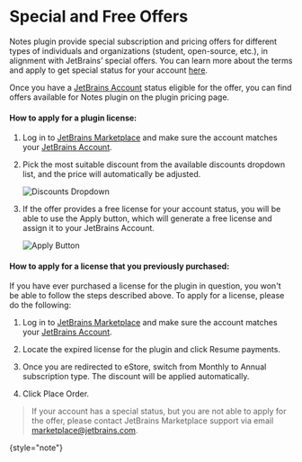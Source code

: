 # Special and Free Offers

Notes plugin provide special subscription and pricing offers for different types of individuals and organizations (student, open-source, etc.), in alignment with JetBrains’ special offers. You can learn more about the terms and apply to get special status for your account [here](https://www.jetbrains.com/store/#discounts).

Once you have a [JetBrains Account](https://account.jetbrains.com/) status eligible for the offer, you can find offers available for Notes plugin on the plugin pricing page.

#### How to apply for a plugin license:

1.  Log in to [JetBrains Marketplace](https://plugins.jetbrains.com/) and make sure the account matches your [JetBrains Account](https://account.jetbrains.com/login).

2.  Pick the most suitable discount from the available discounts dropdown list, and the price will automatically be adjusted.

    ![Discounts Dropdown](https://plugins.jetbrains.com/docs/marketplace/images/discounts_dropdown.png "Discounts Dropdown")

3.  If the offer provides a free license for your account status, you will be able to use the <control>Apply</control> button, which will generate a free license and assign it to your JetBrains Account.

    ![Apply Button](https://plugins.jetbrains.com/docs/marketplace/images/apply_button.png "Apply Button")


#### How to apply for a license that you previously purchased:[](https://plugins.jetbrains.com/docs/marketplace/community-programs.html#how-to-apply-after-purchasing-it)

If you have ever purchased a license for the plugin in question, you won't be able to follow the steps described above. To apply for a license, please do the following:

1.  Log in to [JetBrains Marketplace](https://plugins.jetbrains.com/) and make sure the account matches your [JetBrains Account](https://account.jetbrains.com/login).

2.  Locate the expired license for the plugin and click <control>Resume payments</control>.

3.  Once you are redirected to eStore, switch from <control>Monthly</control> to <control>Annual</control> subscription type. The discount will be applied automatically.

4.  Click <control>Place Order</control>.


> If your account has a special status, but you are not able to apply for the offer, please contact JetBrains Marketplace support via email [marketplace@jetbrains.com](mailto:marketplace@jetbrains.com).

{style="note"}